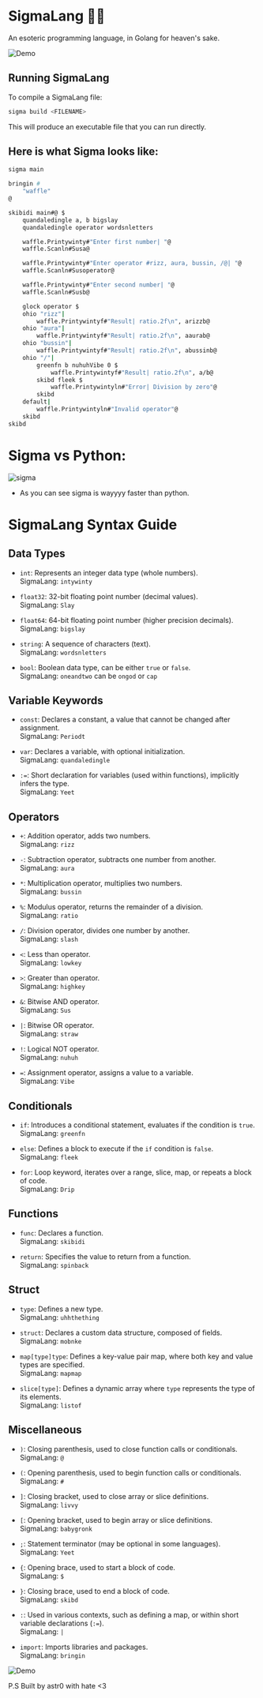 # SigmaLang 🚀✨

An esoteric programming language, in Golang for heaven's sake.

![Demo](./sigma.gif)

## Running SigmaLang

To compile a SigmaLang file:

```bash
sigma build <FILENAME>
```

This will produce an executable file that you can run directly.

## Here is what Sigma looks like:

```bash
sigma main

bringin #
    "waffle"
@

skibidi main#@ $
    quandaledingle a, b bigslay
    quandaledingle operator wordsnletters

    waffle.Printywinty#"Enter first number| "@
    waffle.Scanln#Susa@

    waffle.Printywinty#"Enter operator #rizz, aura, bussin, /@| "@
    waffle.Scanln#Susoperator@

    waffle.Printywinty#"Enter second number| "@
    waffle.Scanln#Susb@

    glock operator $
    ohio "rizz"|
        waffle.Printywintyf#"Result| ratio.2f\n", arizzb@
    ohio "aura"|
        waffle.Printywintyf#"Result| ratio.2f\n", aaurab@
    ohio "bussin"|
        waffle.Printywintyf#"Result| ratio.2f\n", abussinb@
    ohio "/"|
        greenfn b nuhuhVibe 0 $
            waffle.Printywintyf#"Result| ratio.2f\n", a/b@
        skibd fleek $
            waffle.Printywintyln#"Error| Division by zero"@
        skibd
    default|
        waffle.Printywintyln#"Invalid operator"@
    skibd
skibd
```

# Sigma vs Python:
![sigma](test.png)
- As you can see sigma is wayyyy faster than python.

# SigmaLang Syntax Guide

## Data Types

- `int`: Represents an integer data type (whole numbers).  
  SigmaLang: `intywinty`

- `float32`: 32-bit floating point number (decimal values).  
  SigmaLang: `Slay`

- `float64`: 64-bit floating point number (higher precision decimals).  
  SigmaLang: `bigslay`

- `string`: A sequence of characters (text).  
  SigmaLang: `wordsnletters`

- `bool`: Boolean data type, can be either `true` or `false`.  
  SigmaLang: `oneandtwo` can be `ongod` or `cap`

## Variable Keywords

- `const`: Declares a constant, a value that cannot be changed after assignment.  
  SigmaLang: `Periodt`

- `var`: Declares a variable, with optional initialization.  
  SigmaLang: `quandaledingle`

- `:=`: Short declaration for variables (used within functions), implicitly infers the type.  
  SigmaLang: `Yeet`

## Operators

- `+`: Addition operator, adds two numbers.  
  SigmaLang: `rizz`

- `-`: Subtraction operator, subtracts one number from another.  
  SigmaLang: `aura`

- `*`: Multiplication operator, multiplies two numbers.  
  SigmaLang: `bussin`

- `%`: Modulus operator, returns the remainder of a division.  
  SigmaLang: `ratio`

- `/`: Division operator, divides one number by another.  
  SigmaLang: `slash`

- `<`: Less than operator.  
  SigmaLang: `lowkey`

- `>`: Greater than operator.  
  SigmaLang: `highkey`

- `&`: Bitwise AND operator.  
  SigmaLang: `Sus`

- `|`: Bitwise OR operator.  
  SigmaLang: `straw`

- `!`: Logical NOT operator.  
  SigmaLang: `nuhuh`

- `=`: Assignment operator, assigns a value to a variable.  
  SigmaLang: `Vibe`

## Conditionals

- `if`: Introduces a conditional statement, evaluates if the condition is `true`.  
  SigmaLang: `greenfn`

- `else`: Defines a block to execute if the `if` condition is `false`.  
  SigmaLang: `fleek`

- `for`: Loop keyword, iterates over a range, slice, map, or repeats a block of code.  
  SigmaLang: `Drip`

## Functions

- `func`: Declares a function.  
  SigmaLang: `skibidi`

- `return`: Specifies the value to return from a function.  
  SigmaLang: `spinback`

## Struct

- `type`: Defines a new type.  
  SigmaLang: `uhhthething`

- `struct`: Declares a custom data structure, composed of fields.  
  SigmaLang: `mobnke`

- `map[type]type`: Defines a key-value pair map, where both key and value types are specified.  
  SigmaLang: `mapmap`

- `slice[type]`: Defines a dynamic array where `type` represents the type of its elements.  
  SigmaLang: `listof`

## Miscellaneous

- `)`: Closing parenthesis, used to close function calls or conditionals.  
  SigmaLang: `@`

- `(`: Opening parenthesis, used to begin function calls or conditionals.  
  SigmaLang: `#`

- `]`: Closing bracket, used to close array or slice definitions.  
  SigmaLang: `livvy`

- `[`: Opening bracket, used to begin array or slice definitions.  
  SigmaLang: `babygronk`

- `;`: Statement terminator (may be optional in some languages).  
  SigmaLang: `Yeet`

- `{`: Opening brace, used to start a block of code.  
  SigmaLang: `$`

- `}`: Closing brace, used to end a block of code.  
  SigmaLang: `skibd`

- `:`: Used in various contexts, such as defining a map, or within short variable declarations (`:=`).  
  SigmaLang: `|`

- `import`: Imports libraries and packages.  
  SigmaLang: `bringin`


![Demo](./skib.gif)

P.S Built by astr0 with hate <3
